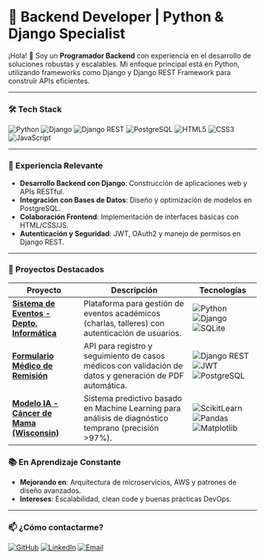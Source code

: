 # 🚀 Backend Developer | Python & Django Specialist

¡Hola! 👋 Soy un **Programador Backend** con experiencia en el desarrollo de soluciones robustas y escalables. Mi enfoque principal está en Python, utilizando frameworks como Django y Django REST Framework para construir APIs eficientes.

---

### 🛠️ Tech Stack

![Python](https://img.shields.io/badge/Python-3776AB?style=for-the-badge&logo=python&logoColor=white)
![Django](https://img.shields.io/badge/Django-092E20?style=for-the-badge&logo=django&logoColor=white)
![Django REST](https://img.shields.io/badge/Django_REST-ff1709?style=for-the-badge&logo=django&logoColor=white)
![PostgreSQL](https://img.shields.io/badge/PostgreSQL-316192?style=for-the-badge&logo=postgresql&logoColor=white)
![HTML5](https://img.shields.io/badge/HTML5-E34F26?style=for-the-badge&logo=html5&logoColor=white)
![CSS3](https://img.shields.io/badge/CSS3-1572B6?style=for-the-badge&logo=css3&logoColor=white)
![JavaScript](https://img.shields.io/badge/JavaScript-F7DF1E?style=for-the-badge&logo=javascript&logoColor=black)

---

### 💼 Experiencia Relevante

- **Desarrollo Backend con Django**: Construcción de aplicaciones web y APIs RESTful.
- **Integración con Bases de Datos**: Diseño y optimización de modelos en PostgreSQL.
- **Colaboración Frontend**: Implementación de interfaces básicas con HTML/CSS/JS.
- **Autenticación y Seguridad**: JWT, OAuth2 y manejo de permisos en Django REST.

---

### 🌱 Proyectos Destacados

| Proyecto | Descripción | Tecnologías |
|----------|-------------|-------------|
| [**Sistema de Eventos - Depto. Informática**](/) | Plataforma para gestión de eventos académicos (charlas, talleres) con autenticación de usuarios. | ![Python](https://img.shields.io/badge/Python-3776AB?logo=python&logoColor=white) ![Django](https://img.shields.io/badge/Django-092E20?logo=django&logoColor=white) ![SQLite](https://img.shields.io/badge/SQLite-003B57?logo=sqlite&logoColor=white) |
| [**Formulario Médico de Remisión**](/) | API para registro y seguimiento de casos médicos con validación de datos y generación de PDF automática. | ![Django REST](https://img.shields.io/badge/Django_REST-ff1709?logo=django&logoColor=white) ![JWT](https://img.shields.io/badge/JWT-000000?logo=jsonwebtokens&logoColor=white) ![PostgreSQL](https://img.shields.io/badge/PostgreSQL-316192?logo=postgresql&logoColor=white) |
| [**Modelo IA - Cáncer de Mama (Wisconsin)**](/) | Sistema predictivo basado en Machine Learning para análisis de diagnóstico temprano (precisión >97%). | ![ScikitLearn](https://img.shields.io/badge/scikit_learn-F7931E?logo=scikitlearn&logoColor=white) ![Pandas](https://img.shields.io/badge/Pandas-150458?logo=pandas&logoColor=white) ![Matplotlib](https://img.shields.io/badge/Matplotlib-11557C?logo=python&logoColor=white) |


### 📚 En Aprendizaje Constante

- **Mejorando en**: Arquitectura de microservicios, AWS y patrones de diseño avanzados.
- **Intereses**: Escalabilidad, clean code y buenas prácticas DevOps.

---

### 📫 ¿Cómo contactarme?

[![GitHub](https://img.shields.io/badge/GitHub-100000?style=for-the-badge&logo=github&logoColor=white)](https://github.com/KaikoKill)
[![LinkedIn](https://img.shields.io/badge/LinkedIn-0077B5?style=for-the-badge&logo=linkedin&logoColor=white)](https://linkedin.com/in/ernesto-carbonell-paz-06b05a25a/)
[![Email](https://img.shields.io/badge/Email-D14836?style=for-the-badge&logo=gmail&logoColor=white)](ecpkiko2002@gmail.com)

